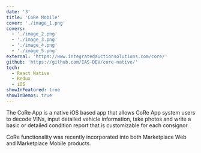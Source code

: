 ```yaml
---
date: '3'
title: 'CoRe Mobile'
cover: './image_1.png'
covers:
  - './image_2.png'
  - './image_3.png'
  - './image_4.png'
  - './image_5.png'
external: 'https://www.integratedauctionsolutions.com/core/'
github: 'https://github.com/IAS-DEV/core-native/'
tech:
  - React Native
  - Redux
  - iOS
showInFeatured: true
showInDemos: true
---
```


The CoRe App is a native iOS based app that allows CoRe App system users to decode VINs, input detailed vehicle information, take photos and write a basic or detailed condition report that is customizable for each consignor.

CoRe functionality was recently incorporated into both Marketplace Web and Marketplace Mobile products.
